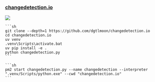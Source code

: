### [changedetection.io](https://github.com/dgtlmoon/changedetection.io)

![](https://img.shields.io/github/license/dgtlmoon/changedetection.io?label=&style=flat-square)

````{tab} From source
```sh
git clone --depth=1 https://github.com/dgtlmoon/changedetection.io
cd changedetection.io
uv venv
.venv\Scripts\activate.bat
uv pip install -e .
python changedetection.py
```
````

````{tab} PM2
```sh
pm2 start changedetection.py --name changedetection --interpreter ".venv/Scripts/python.exe" --cwd "changedetection.io"
```
````